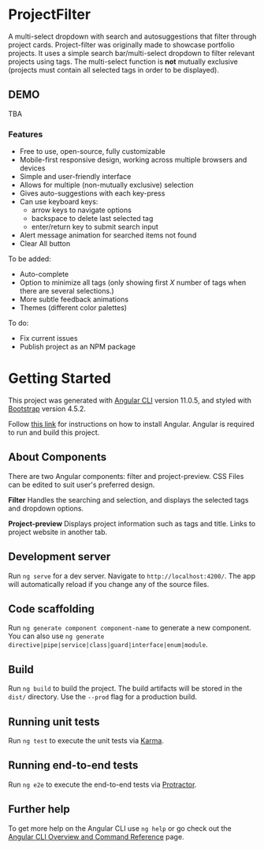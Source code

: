 # ProjectFilter
A multi-select dropdown with search and autosuggestions that filter through project cards. 
Project-filter was originally made to showcase portfolio projects. It uses a simple search bar/multi-select dropdown to filter relevant projects using tags. The multi-select function is **not** mutually exclusive (projects must contain all selected tags in order to be displayed).

## DEMO

TBA

### Features
- Free to use, open-source, fully customizable
- Mobile-first responsive design, working across multiple browsers and devices
- Simple and user-friendly interface
- Allows for multiple (non-mutually exclusive) selection
- Gives auto-suggestions with each key-press
- Can use keyboard keys:   
    - arrow keys to navigate options
    - backspace to delete last selected tag
    - enter/return key to submit search input
- Alert message animation for searched items not found
- Clear All button

To be added:
- Auto-complete
- Option to minimize all tags (only showing first *X* number of tags when there are several selections.)
- More subtle feedback animations
- Themes (different color palettes)

To do:
- Fix current issues
- Publish project as an NPM package

# Getting Started
This project was generated with [Angular CLI](https://github.com/angular/angular-cli) version 11.0.5, and styled with [Bootstrap](https://getbootstrap.com/docs/4.5/getting-started/introduction/) version 4.5.2.

Follow [this link](https://angular.io/guide/setup-local) for instructions on how to install Angular. Angular is required to run and build this project.

## About Components
There are two Angular components: filter and project-preview. CSS Files can be edited to suit user's preferred design.

**Filter**
Handles the searching and selection, and displays the selected tags and dropdown options.

**Project-preview**
Displays project information such as tags and title. Links to project website in another tab.


## Development server

Run `ng serve` for a dev server. Navigate to `http://localhost:4200/`. The app will automatically reload if you change any of the source files.

## Code scaffolding

Run `ng generate component component-name` to generate a new component. You can also use `ng generate directive|pipe|service|class|guard|interface|enum|module`.

## Build

Run `ng build` to build the project. The build artifacts will be stored in the `dist/` directory. Use the `--prod` flag for a production build.

## Running unit tests

Run `ng test` to execute the unit tests via [Karma](https://karma-runner.github.io).

## Running end-to-end tests

Run `ng e2e` to execute the end-to-end tests via [Protractor](http://www.protractortest.org/).

## Further help

To get more help on the Angular CLI use `ng help` or go check out the [Angular CLI Overview and Command Reference](https://angular.io/cli) page.

# 